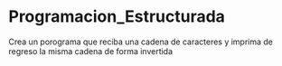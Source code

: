 # Programacion_Estructurada

Crea un porograma que reciba una cadena de caracteres 
y imprima de regreso la misma cadena de forma invertida